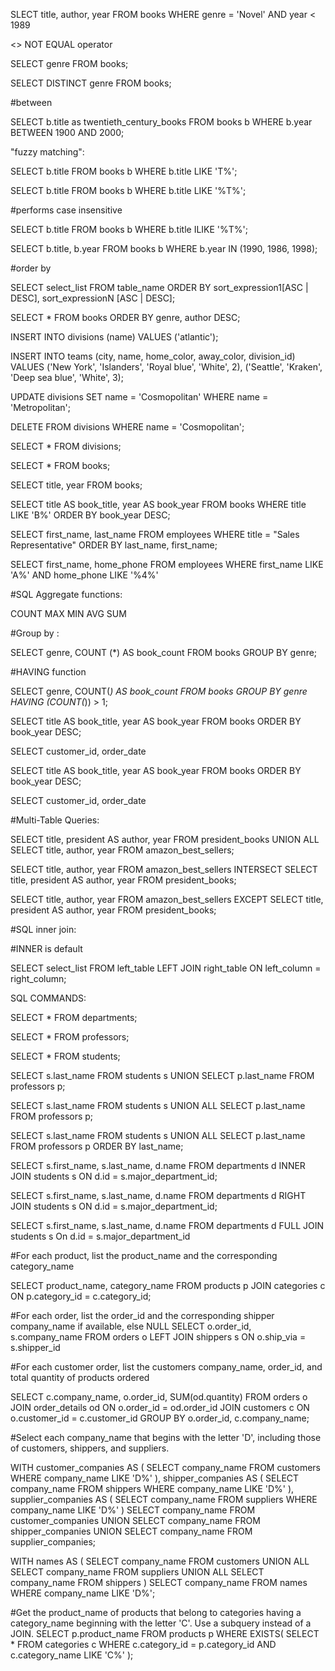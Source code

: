 SLECT title, author, year
FROM books
WHERE genre = 'Novel' AND year < 1989

<> NOT EQUAL operator 

SELECT genre FROM books;

SELECT DISTINCT genre FROM books; 

#between 

SELECT b.title as twentieth_century_books
FROM books b
WHERE b.year BETWEEN 1900 AND 2000;

"fuzzy matching": 

SELECT b.title FROM books b
WHERE b.title LIKE 'T%';

SELECT b.title FROM books b
WHERE b.title LIKE '%T%';

#performs case insensitive 

SELECT b.title FROM books b
WHERE b.title ILIKE '%T%';

SELECT b.title, b.year FROM books b
WHERE b.year IN (1990, 1986, 1998);

#order by

SELECT 
    select_list
FROM
    table_name
ORDER BY
    sort_expression1[ASC | DESC],
    sort_expressionN [ASC | DESC];

SELECT * FROM books
ORDER BY genre, author DESC;

INSERT INTO divisions (name)
VALUES ('atlantic');

INSERT INTO teams (city, name, home_color, away_color, division_id) VALUES 
('New York', 'Islanders', 'Royal blue', 'White', 2),
('Seattle', 'Kraken', 'Deep sea blue', 'White', 3);

UPDATE divisions
SET name = 'Cosmopolitan'
WHERE name = 'Metropolitan';

DELETE FROM divisions
WHERE name = 'Cosmopolitan';

SELECT * FROM divisions;

SELECT * FROM books;

SELECT title, year FROM books;

SELECT title AS book_title, year AS book_year FROM books
WHERE title LIKE 'B%'
ORDER BY book_year DESC;

SELECT first_name, last_name 
FROM employees 
WHERE title = "Sales Representative" 
ORDER BY last_name, first_name;

SELECT first_name, home_phone 
FROM employees
WHERE first_name LIKE 'A%' 
AND home_phone LIKE '%4%'


#SQL Aggregate functions: 

COUNT
MAX
MIN
AVG
SUM 

#Group by : 

SELECT genre, COUNT (*) AS book_count
FROM books GROUP BY genre;

#HAVING function 

SELECT genre, COUNT(*) AS book_count
FROM books
GROUP BY genre
HAVING (COUNT(*)) > 1;

SELECT title AS book_title, year AS book_year FROM books
ORDER BY book_year DESC;

SELECT customer_id, order_date 

SELECT title AS book_title, year AS book_year FROM books
ORDER BY book_year DESC;

SELECT customer_id, order_date 

#Multi-Table Queries: 

SELECT title, president AS author, year FROM president_books
UNION ALL 
SELECT title, author, year FROM amazon_best_sellers;

SELECT title, author, year FROM amazon_best_sellers
INTERSECT
SELECT title, president AS author, year FROM president_books;

SELECT title, author, year FROM amazon_best_sellers
EXCEPT 
SELECT title, president AS author, year FROM president_books;

#SQL inner join: 

#INNER is default 

SELECT select_list
FROM left_table
LEFT JOIN right_table
ON left_column = right_column;


SQL COMMANDS: 

SELECT * FROM departments;

SELECT * FROM professors;

SELECT * FROM students;

SELECT s.last_name FROM students s
UNION
SELECT p.last_name FROM professors p;

SELECT s.last_name FROM students s
UNION ALL
SELECT p.last_name FROM professors p;

SELECT s.last_name FROM students s
UNION ALL
SELECT p.last_name FROM professors p
ORDER BY last_name;

SELECT s.first_name, s.last_name, d.name
FROM departments d
INNER JOIN students s
ON d.id = s.major_department_id;

SELECT s.first_name, s.last_name, d.name
FROM departments d
RIGHT JOIN students s
ON d.id = s.major_department_id;

SELECT s.first_name, s.last_name, d.name
FROM departments d
FULL JOIN students s
On d.id = s.major_department_id

#For each product, list the product_name and the corresponding category_name 

SELECT product_name, category_name FROM products p
JOIN categories c ON p.category_id = c.category_id;

#For each order, list the order_id and the corresponding shipper company_name if available, else NULL
SELECT o.order_id, s.company_name FROM orders o
LEFT JOIN shippers s ON o.ship_via = s.shipper_id

#For each customer order, list the customers company_name, order_id, and total quantity of products ordered

SELECT c.company_name, o.order_id, SUM(od.quantity) FROM orders o 
JOIN order_details od ON o.order_id = od.order_id 
JOIN customers c ON o.customer_id = c.customer_id 
GROUP BY o.order_id, c.company_name;

#Select each company_name that begins with the letter 'D', including those of customers, shippers, and suppliers. 

WITH customer_companies AS (
    SELECT company_name
    FROM customers
    WHERE company_name LIKE 'D%'
),
shipper_companies AS (
    SELECT company_name
    FROM shippers
    WHERE company_name LIKE 'D%'
),
supplier_companies AS (
    SELECT company_name
    FROM suppliers
    WHERE company_name LIKE 'D%'
)
SELECT company_name
FROM customer_companies
UNION
SELECT company_name
FROM shipper_companies
UNION
SELECT company_name
FROM supplier_companies;

WITH names AS (
    SELECT company_name FROM customers 
    UNION ALL 
    SELECT company_name FROM suppliers 
    UNION ALL 
    SELECT company_name FROM shippers
) SELECT company_name FROM names
WHERE company_name LIKE 'D%';

#Get the product_name of products that belong to categories having a category_name beginning with the letter 'C'. Use a subquery instead of a JOIN.
SELECT p.product_name FROM products p 
WHERE EXISTS(
    SELECT * FROM categories c 
    WHERE c.category_id = p.category_id 
    AND c.category_name LIKE 'C%'
);




